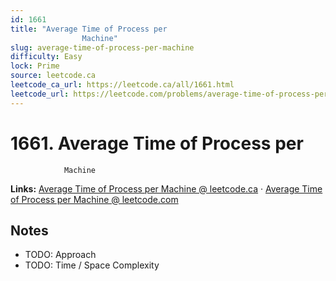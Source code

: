 ```yaml
--- 
id: 1661
title: "Average Time of Process per
                Machine"
slug: average-time-of-process-per-machine
difficulty: Easy
lock: Prime
source: leetcode.ca
leetcode_ca_url: https://leetcode.ca/all/1661.html
leetcode_url: https://leetcode.com/problems/average-time-of-process-per-machine/
---
```


# 1661. Average Time of Process per
                Machine

**Links:** [Average Time of Process per
                Machine @ leetcode.ca](https://leetcode.ca/all/1661.html) · [Average Time of Process per
                Machine @ leetcode.com](https://leetcode.com/problems/average-time-of-process-per-machine/)

## Notes
- TODO: Approach
- TODO: Time / Space Complexity
